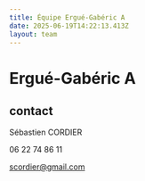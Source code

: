 ```yaml
---
title: Équipe Ergué-Gabéric A
date: 2025-06-19T14:22:13.413Z
layout: team
---
```


# Ergué-Gabéric A



## contact 

Sébastien CORDIER

06 22 74 86 11

scordier@gmail.com

